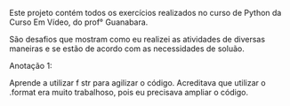 Este projeto contém todos os exercícios realizados no curso de Python da Curso Em Vídeo, do prof° Guanabara.

São desafios que mostram como eu realizei as atividades de diversas maneiras e se estão de acordo com as necessidades de soluão.

Anotação 1:

Aprende a utilizar f str para agilizar o código. Acreditava que utilizar o .format era muito trabalhoso, pois eu precisava ampliar o código.
